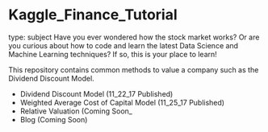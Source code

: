 # Kaggle_Finance_Tutorial
type: subject
Have you ever wondered how the stock market works?  Or are you curious about how to code and learn the latest Data Science and Machine Learning techniques?  If so, this is your place to learn!

This repository contains common methods to value a company such as the Dividend Discount Model.
  + Dividend Discount Model (11_22_17 Published)
  + Weighted Average Cost of Capital Model (11_25_17 Published)
  + Relative Valuation (Coming Soon_
  + Blog (Coming Soon)
  

